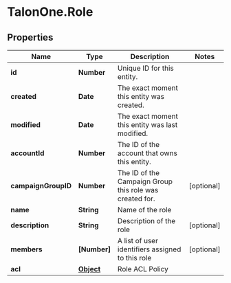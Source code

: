 # TalonOne.Role

## Properties

Name | Type | Description | Notes
------------ | ------------- | ------------- | -------------
**id** | **Number** | Unique ID for this entity. | 
**created** | **Date** | The exact moment this entity was created. | 
**modified** | **Date** | The exact moment this entity was last modified. | 
**accountId** | **Number** | The ID of the account that owns this entity. | 
**campaignGroupID** | **Number** | The ID of the Campaign Group this role was created for. | [optional] 
**name** | **String** | Name of the role | 
**description** | **String** | Description of the role | [optional] 
**members** | **[Number]** | A list of user identifiers assigned to this role | [optional] 
**acl** | [**Object**](.md) | Role ACL Policy | 



